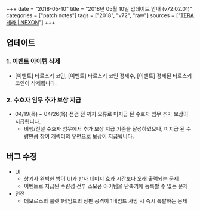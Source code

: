 +++
date = "2018-05-10"
title = "2018년 05월 10일 업데이트 안내 (v72.02.01)"
categories = ["patch notes"]
tags = ["2018", "v72", "raw"]
sources = ["[TERA 테라 | NEXON](http://tera.nexon.com/news/update/view.aspx?n4articlesn=332)"]
+++

## 업데이트

### **1.** 이벤트 아이템 삭제
- [이벤트] 타르스키 코인, [이벤트] 타르스키 코인 정제수, [이벤트] 정제된 타르스키 코인이 삭제됩니다.

### **2.** 수호자 임무 추가 보상 지급
- 04/19(목) ~ 04/26(목) 점검 전 까지 오류로 미지급 된 수호자 임무 추가 보상이 지급됩니다.
  - 비행/전설 수호자 임무에서 추가 보상 지급 기준을 달성하였으나, 미지급 된 수량만큼 참여 캐릭터의 우편으로 보상이 지급됩니다.

## 버그 수정

- UI
  - 창기사 완벽한 방어 UI가 반사 데미지 효과 시간보다 오래 출력되는 문제
  - 이벤트로 지급된 수량성 전투 소모품 아이템을 단축키에 등록할 수 없는 문제
- 던전
  - 데모로스의 룰렛 1네임드의 장판 공격이 1네임드 사망 시 즉시 폭발하는 문제

